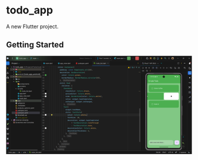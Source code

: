 # todo_app

A new Flutter project.

## Getting Started

![My Logo](https://github.com/kamrul-CSE-official/todo_app/blob/main/demo.png?raw=true)

